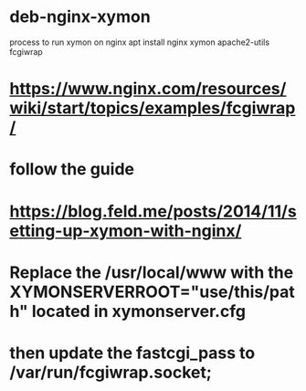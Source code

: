 # deb-nginx-xymon
process to run xymon on nginx
apt install nginx xymon apache2-utils fcgiwrap
# https://www.nginx.com/resources/wiki/start/topics/examples/fcgiwrap/
# follow the guide
# https://blog.feld.me/posts/2014/11/setting-up-xymon-with-nginx/
# Replace the /usr/local/www with the XYMONSERVERROOT="use/this/path" located in xymonserver.cfg
# then update the fastcgi_pass to /var/run/fcgiwrap.socket;

